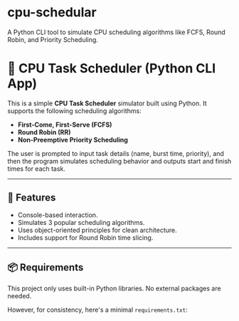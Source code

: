 # cpu-schedular
A Python CLI tool to simulate CPU scheduling algorithms like FCFS, Round Robin, and Priority Scheduling.
# 🧠 CPU Task Scheduler (Python CLI App)

This is a simple **CPU Task Scheduler** simulator built using Python. It supports the following scheduling algorithms:

- **First-Come, First-Serve (FCFS)**
- **Round Robin (RR)**
- **Non-Preemptive Priority Scheduling**

The user is prompted to input task details (name, burst time, priority), and then the program simulates scheduling behavior and outputs start and finish times for each task.

---

## 🚀 Features

- Console-based interaction.
- Simulates 3 popular scheduling algorithms.
- Uses object-oriented principles for clean architecture.
- Includes support for Round Robin time slicing.

---

## 📦 Requirements

This project only uses built-in Python libraries. No external packages are needed.

However, for consistency, here's a minimal `requirements.txt`:
